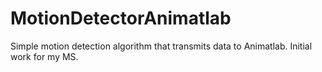 # MotionDetectorAnimatlab
Simple motion detection algorithm that transmits data to Animatlab. Initial work for my MS.
